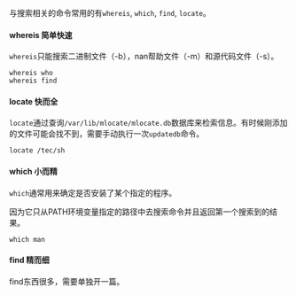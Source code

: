 与搜索相关的命令常用的有`whereis`, `which`, `find`, `locate`。

#### whereis 简单快速

`whereis`只能搜索二进制文件（-b），nan帮助文件（-m）和源代码文件（-s）。

``` shell
whereis who
whereis find
```



#### locate 快而全

`locate`通过查询`/var/lib/mlocate/mlocate.db`数据库来检索信息。有时候刚添加的文件可能会找不到，需要手动执行一次`updatedb`命令。

``` shell
locate /tec/sh
```



#### which 小而精

`which`通常用来确定是否安装了某个指定的程序。

因为它只从PATH环境变量指定的路径中去搜索命令并且返回第一个搜索到的结果。

```shell
which man
```



#### find 精而细

find东西很多，需要单独开一篇。